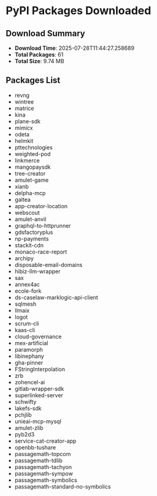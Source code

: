 # PyPI Packages Downloaded

## Download Summary
- **Download Time**: 2025-07-28T11:44:27.258689
- **Total Packages**: 61
- **Total Size**: 9.74 MB

## Packages List
- revng
- wintree
- matrice
- kina
- plane-sdk
- mimicx
- odeta
- helmkit
- pttechnologies
- weighted-pod
- linkmerce
- mangopaysdk
- tree-creator
- amulet-game
- xianb
- delpha-mcp
- galtea
- app-creator-location
- webscout
- amulet-anvil
- graphql-to-httprunner
- gdsfactoryplus
- np-payments
- stackit-cdn
- monaco-race-report
- archipy
- disposable-email-domains
- hibiz-llm-wrapper
- sax
- annex4ac
- ecole-fork
- ds-caselaw-marklogic-api-client
- sqlmesh
- llmaix
- logot
- scrum-cli
- kaas-cli
- cloud-governance
- mex-artificial
- paramorph
- libinephany
- gha-pinner
- FStringInterpolation
- zrb
- zohencel-ai
- gitlab-wrapper-sdk
- superlinked-server
- schwifty
- lakefs-sdk
- pchjlib
- unieai-mcp-mysql
- amulet-zlib
- pyb2d3
- service-cat-creator-app
- openbb-tushare
- passagemath-topcom
- passagemath-tdlib
- passagemath-tachyon
- passagemath-sympow
- passagemath-symbolics
- passagemath-standard-no-symbolics

